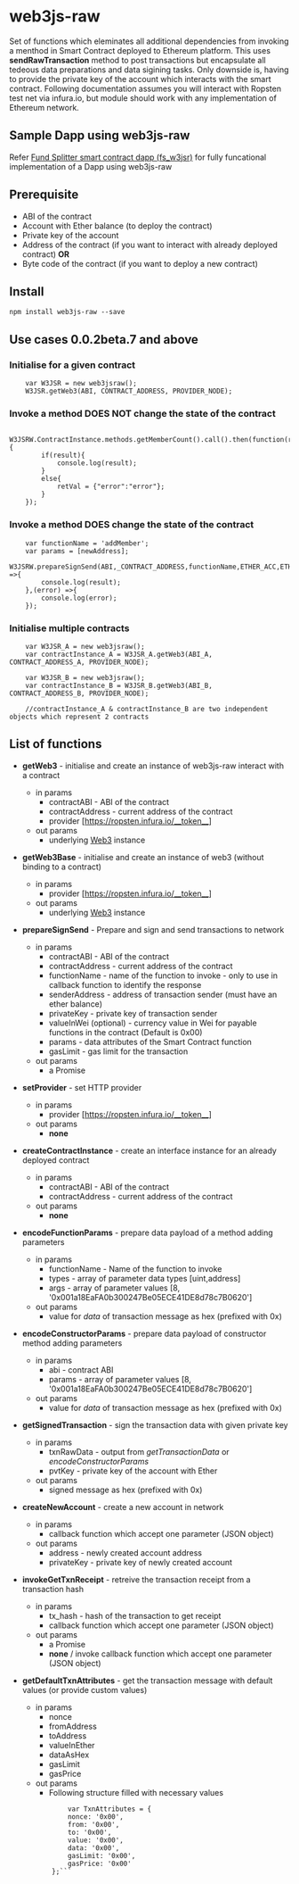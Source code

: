 # web3js-raw

Set of functions which eleminates all additional dependencies from invoking a menthod in Smart Contract deployed to Ethereum platform.
This uses **sendRawTransaction** method to post transactions but encapsulate all tedeous data preparations and data sigining tasks. Only downside is, having to provide the private key of the account which interacts with the smart contract. Following documentation assumes you will interact with Ropsten test net via infura.io, but module should work with any implementation of Ethereum network.

## Sample Dapp using web3js-raw

Refer [Fund Splitter smart contract dapp (fs_w3jsr)](https://github.com/fidenz-chim/fs_w3r2) for fully funcational implementation of a Dapp using web3js-raw

## Prerequisite

- ABI of the contract
- Account with Ether balance (to deploy the contract)
- Private key of the account
- Address of the contract (if you want to interact with already deployed contract)
  **OR**
- Byte code of the contract (if you want to deploy a new contract)

## Install

```
npm install web3js-raw --save
```

## Use cases 0.0.2beta.7 and above

### Initialise for a given contract

```
    var W3JSR = new web3jsraw();
    W3JSR.getWeb3(ABI, CONTRACT_ADDRESS, PROVIDER_NODE);

```

### Invoke a method **DOES NOT** change the state of the contract

```
    W3JSRW.ContractInstance.methods.getMemberCount().call().then(function(result){
        if(result){
            console.log(result);
        }
        else{
            retVal = {"error":"error"};
        }
    });
```

### Invoke a method **DOES** change the state of the contract

```
    var functionName = 'addMember';
    var params = [newAddress];
    W3JSRW.prepareSignSend(ABI,_CONTRACT_ADDRESS,functionName,ETHER_ACC,ETHER_PKEY,valueInWei,params,gasLimit).then((result,error) =>{
        console.log(result);
    },(error) =>{
        console.log(error);
    });

```

### Initialise multiple contracts

```
    var W3JSR_A = new web3jsraw();
    var contractInstance_A = W3JSR_A.getWeb3(ABI_A, CONTRACT_ADDRESS_A, PROVIDER_NODE);

    var W3JSR_B = new web3jsraw();
    var contractInstance_B = W3JSR_B.getWeb3(ABI_B, CONTRACT_ADDRESS_B, PROVIDER_NODE);

    //contractInstance_A & contractInstance_B are two independent objects which represent 2 contracts

```

## List of functions

- **getWeb3** - initialise and create an instance of web3js-raw interact with a contract

  - in params
    - contractABI - ABI of the contract
    - contractAddress - current address of the contract
    - provider [https://ropsten.infura.io/__token__]
  - out params
    - underlying [Web3](https://github.com/ethereum/web3.js/) instance

- **getWeb3Base** - initialise and create an instance of web3 (without binding to a contract)

  - in params
    - provider [https://ropsten.infura.io/__token__]
  - out params
    - underlying [Web3](https://github.com/ethereum/web3.js/) instance

- **prepareSignSend** - Prepare and sign and send transactions to network

  - in params
    - contractABI - ABI of the contract
    - contractAddress - current address of the contract
    - functionName - name of the function to invoke - only to use in callback function to identify the response
    - senderAddress - address of transaction sender (must have an ether balance)
    - privateKey - private key of transaction sender
    - valueInWei (optional) - currency value in Wei for payable functions in the contract (Default is 0x00)
    - params - data attributes of the Smart Contract function
    - gasLimit - gas limit for the transaction
  - out params
    - a Promise

- **setProvider** - set HTTP provider
  - in params
    - provider [https://ropsten.infura.io/__token__]
  - out params
    - **none**
- **createContractInstance** - create an interface instance for an already deployed contract

  - in params
    - contractABI - ABI of the contract
    - contractAddress - current address of the contract
  - out params
    - **none**

- **encodeFunctionParams** - prepare data payload of a method adding parameters

  - in params
    - functionName - Name of the function to invoke
    - types - array of parameter data types [uint,address]
    - args - array of parameter values [8, '0x001a18EaFA0b300247Be05ECE41DE8d78c7B0620']
  - out params
    - value for _data_ of transaction message as hex (prefixed with 0x)

- **encodeConstructorParams** - prepare data payload of constructor method adding parameters

  - in params
    - abi - contract ABI
    - params - array of parameter values [8, '0x001a18EaFA0b300247Be05ECE41DE8d78c7B0620']
  - out params
    - value for _data_ of transaction message as hex (prefixed with 0x)

- **getSignedTransaction** - sign the transaction data with given private key

  - in params
    - txnRawData - output from _getTransactionData_ or _encodeConstructorParams_
    - pvtKey - private key of the account with Ether
  - out params
    - signed message as hex (prefixed with 0x)

- **createNewAccount** - create a new account in network

  - in params
    - callback function which accept one parameter (JSON object)
  - out params
    - address - newly created account address
    - privateKey - private key of newly created account

- **invokeGetTxnReceipt** - retreive the transaction receipt from a transaction hash

  - in params
    - tx_hash - hash of the transaction to get receipt
    - callback function which accept one parameter (JSON object)
  - out params
    - a Promise
    - **none** / invoke callback function which accept one parameter (JSON object)

- **getDefaultTxnAttributes** - get the transaction message with default values (or provide custom values)
  - in params
    - nonce
    - fromAddress
    - toAddress
    - valueInEther
    - dataAsHex
    - gasLimit
    - gasPrice
  - out params
    - Following structure filled with necessary values
    ````
            var TxnAttributes = {
            nonce: '0x00',
            from: '0x00',
            to: '0x00',
            value: '0x00',
            data: '0x00',
            gasLimit: '0x00',
            gasPrice: '0x00'
        };```
    ````
